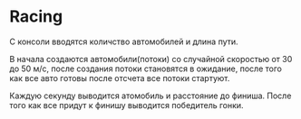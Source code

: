 # Racing
С консоли вводятся количство автомобилей и длина пути.

В начала создаются автомобили(потоки) со случайной скоростью от 30 до 50 м/с, после создания потоки становятся в ожидание, после того как все авто готовы после отсчета все потоки стартуют.

Каждую секунду выводится атомобиль и расстояние до финиша. После того как все придут к финишу выводится победитель гонки.
